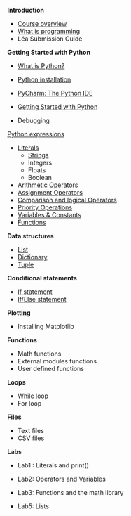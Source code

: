 **Introduction**

- [Course overview]()
- [What is programming](./Notes/WhatIsProgramming)
- Léa Submission Guide

**Getting Started with Python**

- [What is Python?](./Notes/Introduction_to_Python)

- [Python installation](./Notes/Python_Installation)

- [PyCharm: The Python IDE](./Notes/PyCharm_IDE_installation)

- [Getting Started with Python](./Notes/create_new_project)

- Debugging

  

[Python expressions](./Notes/01_Expressions_Intro)

- [Literals](./Notes/01_Expressions_Literals)
  - [Strings](./Notes/01_Expressions_Literals_Strings)
  - Integers
  - Floats
  - Boolean
- [Arithmetic Operators](./Notes/01_Expressions_Operators)
- [Assignment Operators](./Notes/01_Expressions_Operators_Assignment)
- [Comparison and logical Operators](./Notes/01_Expressions_Operators_Logical)
- [Priority Operations](./Notes/01_Expressions_Priority_Operators)
- [Variables & Constants](./Notes/01_Expressions_Variables_Constants)
- [Functions](./Notes/01_Expressions_Variables_Constants)

**Data structures**

- [List](./Notes/02_list)
- [Dictionary](./Notes/02_Dictionaries)
- [Tuple](./Notes/02_Tuples)

**Conditional statements**

- [If statement](./Notes/03_Conditions_if)
- [If/Else statement](./Notes/03_Conditions_if-else)

**Plotting**

- Installing Matplotlib

**Functions**

- Math functions
- External modules functions
- User defined functions

**Loops**

- [While loop](./Notes/04_while_loop)
- For loop

**Files**

- Text files
- CSV files

**Labs** 

- Lab1 : Literals and print()

- Lab2: Operators and Variables

- Lab3: Functions and the math library

- Lab5: Lists

  











